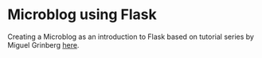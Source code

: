 # Microblog using Flask

Creating a Microblog as an introduction to Flask based on tutorial series by Miguel Grinberg [here](https://blog.miguelgrinberg.com/post/the-flask-mega-tutorial-part-i-hello-world).